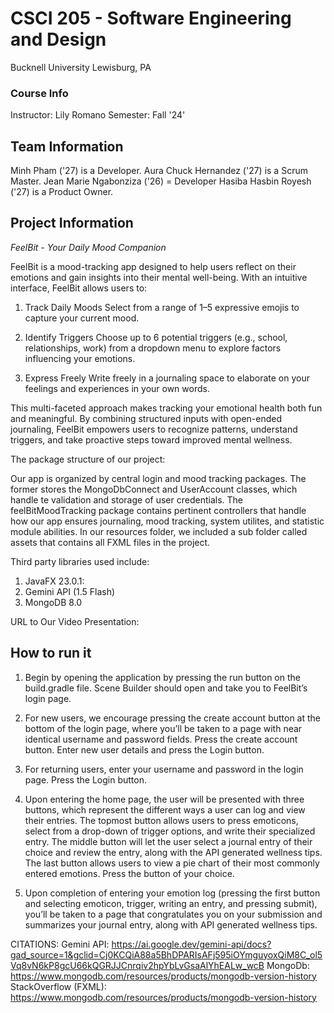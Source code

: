 # CSCI 205 - Software Engineering and Design
Bucknell University
Lewisburg, PA
### Course Info
Instructor: Lily Romano
Semester: Fall '24'
## Team Information
Minh Pham ('27) is a Developer. Aura Chuck Hernandez ('27) is a Scrum Master. Jean Marie Ngabonziza ('26) = Developer
Hasiba Hasbin Royesh ('27) is a Product Owner.
## Project Information
*FeelBit - Your Daily Mood Companion*

FeelBit is a mood-tracking app designed to help users reflect on their emotions and gain insights into their mental
well-being. With an intuitive interface, FeelBit allows users to:

1. Track Daily Moods
Select from a range of 1–5 expressive emojis to capture your current mood.

2. Identify Triggers
Choose up to 6 potential triggers (e.g., school, relationships, work) from a dropdown menu to explore 
factors influencing your emotions.

3. Express Freely
Write freely in a journaling space to elaborate on your feelings and experiences in your own words.

This multi-faceted approach makes tracking your emotional health both fun and meaningful. By combining structured inputs
with open-ended journaling, FeelBit empowers users to recognize patterns, understand triggers, and take proactive steps
toward improved mental wellness.

The package structure of our project: 

Our app is organized by central login and mood tracking packages. The former stores the MongoDbConnect and UserAccount
classes, which handle te validation and storage of user credentials. The feelBitMoodTracking package contains pertinent
controllers that handle how our app ensures journaling, mood tracking, system utilites, and statistic module abilities.
In our resources folder, we included a sub folder called assets that contains all FXML files in the project.


Third party libraries used include:
 1. JavaFX 23.0.1: 
 2. Gemini API (1.5 Flash)
 3. MongoDB 8.0 

URL to Our Video Presentation: 

## How to run it
1. Begin by opening the application by pressing the run button on the build.gradle file. Scene Builder should open and 
take you to FeelBit’s login page.

2. For new users, we encourage pressing the create account button at the bottom of the login page, where you’ll be taken
to a page with near identical username and password fields. Press the create account button. Enter new user details 
and press the Login button.

3. For returning users, enter your username and password in the login page. Press the Login button.

4. Upon entering the home page, the user will be presented with three buttons, which represent the different ways a user 
can log and view their entries. The topmost button allows users to press emoticons, select from a drop-down of trigger
options, and write their specialized entry. The middle button will let the user select a journal entry of their choice 
and review the entry, along with the API generated wellness tips. The last button allows users to view a pie chart of 
their most commonly entered emotions. Press the button of your choice.

5. Upon completion of entering your emotion log (pressing the first button and selecting emoticon, trigger, writing an entry, 
and pressing submit), you’ll be taken to a page that congratulates you on your submission and summarizes your journal entry,
along with API generated wellness tips.

CITATIONS:
Gemini API: https://ai.google.dev/gemini-api/docs?gad_source=1&gclid=Cj0KCQiA88a5BhDPARIsAFj595iOYmguyoxQiM8C_ol5Vq8vN6kP8gcU66kQGRJJCnrqiv2hpYbLvGsaAlYhEALw_wcB
MongoDb: https://www.mongodb.com/resources/products/mongodb-version-history
StackOverflow (FXML): https://www.mongodb.com/resources/products/mongodb-version-history

